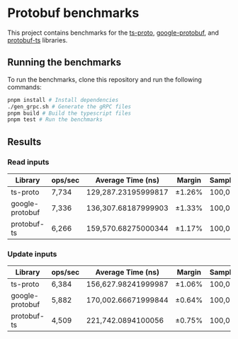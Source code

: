 # Protobuf benchmarks

This project contains benchmarks for the [ts-proto](https://www.npmjs.com/package/ts-proto), [google-protobuf](https://www.npmjs.com/package/google-protobuf), and [protobuf-ts](https://www.npmjs.com/package/protobuf-ts) libraries.

## Running the benchmarks

To run the benchmarks, clone this repository and run the following commands:

```bash
pnpm install # Install dependencies
./gen_grpc.sh # Generate the gRPC files
pnpm build # Build the typescript files
pnpm test # Run the benchmarks
```

## Results

### Read inputs

| Library         | ops/sec | Average Time (ns)   | Margin | Samples |
| --------------- | ------- | ------------------- | ------ | ------- |
| ts-proto        | 7,734   | 129,287.23195999817 | ±1.26% | 100,000 |
| google-protobuf | 7,336   | 136,307.68187999903 | ±1.33% | 100,000 |
| protobuf-ts     | 6,266   | 159,570.68275000344 | ±1.17% | 100,000 |

### Update inputs

| Library         | ops/sec | Average Time (ns)   | Margin | Samples |
| --------------- | ------- | ------------------- | ------ | ------- |
| ts-proto        | 6,384   | 156,627.98241999987 | ±1.06% | 100,000 |
| google-protobuf | 5,882   | 170,002.66671999844 | ±0.64% | 100,000 |
| protobuf-ts     | 4,509   | 221,742.0894100056  | ±0.75% | 100,000 |
